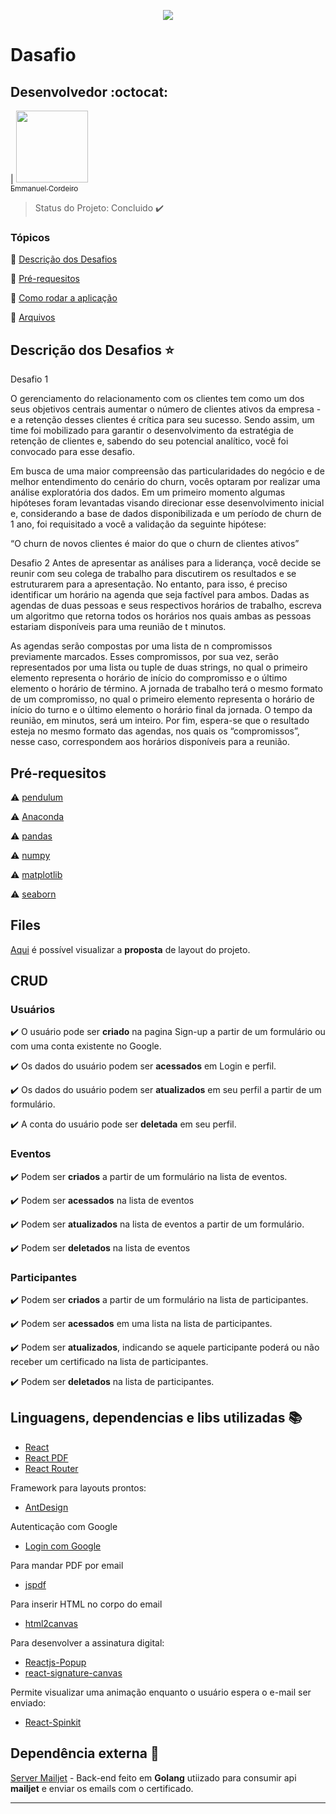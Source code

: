 <p align="center">
  <img src="https://blog.aevo.com.br/wp-content/uploads/2018/08/Blog-1024x684.png">
</p>

# Dasafio

## Desenvolvedor :octocat:

| [<img src="https://avatars.githubusercontent.com/u/7117011?s=96&v=4" width=115><br><sub>Emmanuel Cordeiro</sub>](https://github.com/ecordeiro) 



> Status do Projeto: Concluido :heavy_check_mark:

### Tópicos 

:small_blue_diamond: [Descrição dos Desafios](#descrição-do-projeto-star)

:small_blue_diamond: [Pré-requesitos](#pré-requesitos)

:small_blue_diamond: [Como rodar a aplicação](#como-rodar-a-aplicação-arrow_forward)

:small_blue_diamond: [Arquivos](#files)

## Descrição dos Desafios :star:

<p align="justify">
Desafio 1

O gerenciamento do relacionamento com os clientes tem como um dos seus objetivos
centrais aumentar o número de clientes ativos da empresa - e a retenção desses clientes é crítica
para seu sucesso. Sendo assim, um time foi mobilizado para garantir o desenvolvimento da
estratégia de retenção de clientes e, sabendo do seu potencial analítico, você foi convocado para
esse desafio.

Em busca de uma maior compreensão das particularidades do negócio e de melhor
entendimento do cenário do churn, vocês optaram por realizar uma análise exploratória dos
dados. Em um primeiro momento algumas hipóteses foram levantadas visando direcionar esse
desenvolvimento inicial e, considerando a base de dados disponibilizada e um período de churn
de 1 ano, foi requisitado a você a validação da seguinte hipótese:

“O churn de novos clientes é maior do que o churn de clientes ativos”

Desafio 2
Antes de apresentar as análises para a liderança, você decide se reunir com seu colega 
de trabalho para discutirem os resultados e se estruturarem para a apresentação. No entanto, 
para isso, é preciso identificar um horário na agenda que seja factível para ambos.
Dadas as agendas de duas pessoas e seus respectivos horários de trabalho, escreva 
um algoritmo que retorna todos os horários nos quais ambas as pessoas estariam disponíveis 
para uma reunião de t minutos. 

As agendas serão compostas por uma lista de n compromissos previamente marcados. 
Esses compromissos, por sua vez, serão representados por uma lista ou tuple de duas strings, 
no qual o primeiro elemento representa o horário de início do compromisso e o último elemento 
o horário de término. A jornada de trabalho terá o mesmo formato de um compromisso, no qual 
o primeiro elemento representa o horário de início do turno e o último elemento o horário final da 
jornada. O tempo da reunião, em minutos, será um inteiro. Por fim, espera-se que o resultado 
esteja no mesmo formato das agendas, nos quais os “compromissos”, nesse caso, 
correspondem aos horários disponíveis para a reunião.

</p>

## Pré-requesitos

:warning: [pendulum](https://pendulum.eustace.io/docs/#installation)

:warning: [Anaconda](https://repo.anaconda.com/archive/Anaconda3-2021.05-Windows-x86_64.exe) 

:warning: [pandas](https://pandas.pydata.org/docs/getting_started/install.html)

:warning: [numpy](https://numpy.org/install/)

:warning: [matplotlib](https://matplotlib.org/1.4.3/faq/installing_faq.html)

:warning: [seaborn](https://seaborn.pydata.org/installing.html)

## Files

[Aqui](https://github.com/React-Bootcamp-WoMarkersCode/certificate-generator/blob/DianaRegina/README_PAGES.md) é possível visualizar a **proposta** de layout do projeto.  

## CRUD

### Usuários

:heavy_check_mark: O usuário pode ser **criado** na pagina Sign-up a partir de um formulário ou com uma conta existente no Google.

:heavy_check_mark: Os dados do usuário podem ser **acessados** em Login e perfil. 

:heavy_check_mark: Os dados do usuário podem ser **atualizados** em seu perfil a partir de um formulário.

:heavy_check_mark: A conta do usuário pode ser **deletada** em seu perfil.

### Eventos

:heavy_check_mark: Podem ser **criados** a partir de um formulário na lista de eventos.

:heavy_check_mark: Podem ser **acessados** na lista de eventos 

:heavy_check_mark: Podem ser **atualizados**  na lista de eventos a partir de um formulário.

:heavy_check_mark: Podem ser **deletados** na lista de eventos

### Participantes

:heavy_check_mark: Podem ser **criados** a partir de um formulário na lista de participantes.

:heavy_check_mark: Podem ser **acessados** em uma lista na lista de participantes.

:heavy_check_mark: Podem ser **atualizados**, indicando se aquele participante poderá ou não receber um certificado na lista de participantes.

:heavy_check_mark: Podem ser **deletados** na lista de participantes.

## Linguagens, dependencias e libs utilizadas :books:

- [React](https://pt-br.reactjs.org/docs/create-a-new-react-app.html)
- [React PDF](https://react-pdf.org/)
- [React Router](https://reacttraining.com/react-router/web/guides/quick-start)

Framework para layouts prontos:
- [AntDesign](https://ant.design/docs/react/introduce) 

Autenticação com Google
- [Login com Google](https://www.npmjs.com/package/react-google-login)

Para mandar PDF por email
- [jspdf](https://www.npmjs.com/package/jspdf) 

Para inserir HTML no corpo do email
- [html2canvas](https://www.npmjs.com/package/html2canvas)

Para desenvolver a assinatura digital:

- [Reactjs-Popup](https://react-popup.elazizi.com/getting-started/)
- [react-signature-canvas](https://www.npmjs.com/package/react-signature-canvas)

Permite visualizar uma animação enquanto o usuário espera o e-mail ser enviado:
- [React-Spinkit](https://github.com/KyleAMathews/react-spinkit)

## Dependência externa :incoming_envelope:
[Server Mailjet](https://github.com/beebones/server-mailjet) - Back-end feito em **Golang** utiizado para consumir api **mailjet** e enviar os emails com o certificado.
<hr/>
